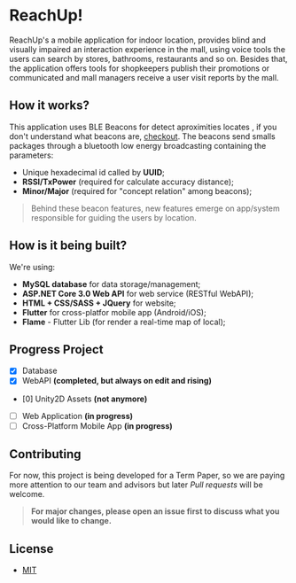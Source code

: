 # ReachUp!

ReachUp's a mobile application for indoor location, provides blind and visually impaired an interaction experience in the mall, using voice tools the users can search by stores, bathrooms, restaurants and so on. Besides that, the application offers tools for shopkeepers publish their promotions or communicated and mall managers 
receive a user visit reports by the mall.

## How it works?

This application uses BLE Beacons for detect aproximities locates , if you don't understand what beacons are, [checkout](https://kontakt.io/beacon-basics/what-is-a-beacon/). 
The beacons send smalls packages through a bluetooth low energy broadcasting containing the parameters:

- Unique hexadecimal id called by **UUID**;
- **RSSI/TxPower** (required for calculate accuracy distance);
- **Minor/Major** (required for "concept relation" among beacons);

> Behind these beacon features, new features emerge on app/system responsible for guiding the users by location.

## How is it being built?

We're using:

- **MySQL database** for data storage/management;
- **ASP.NET Core 3.0 Web API** for web service (RESTful WebAPI);
- **HTML + CSS/SASS + JQuery** for website;
- **Flutter** for cross-platfor mobile app (Android/iOS);
- **Flame** - Flutter Lib (for render a real-time map of local);

## Progress Project

- [x] Database
- [x] WebAPI **(completed, but always on edit and rising)**
- [0] Unity2D Assets **(not anymore)**
- [ ] Web Application **(in progress)**
- [ ] Cross-Platform Mobile App **(in progress)**

## Contributing

For now, this project is being developed for a Term Paper, so we are paying more attention to our team and advisors but
later *Pull requests* will be welcome. 

> **For major changes, please open an issue first to discuss what you would like to change.** 

## License

- [MIT](https://choosealicense.com/licenses/mit/)
